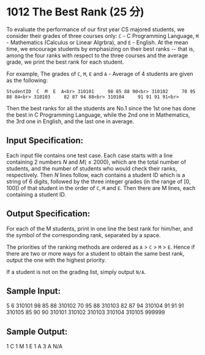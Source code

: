 # 1012 The Best Rank (25 分)

To evaluate the performance of our first year CS majored students, we consider their grades of three courses only: `C` - C Programming Language, `M` - Mathematics (Calculus or Linear Algrbra), and `E` - English. At the mean time, we encourage students by emphasizing on their best ranks -- that is, among the four ranks with respect to the three courses and the average grade, we print the best rank for each student.

For example, The grades of `C`, `M`, `E` and `A` - Average of 4 students are given as the following:

`
StudentID  C  M  E  A<br>
310101     98 85 88 90<br>
310102     70 95 88 84<br>
310103     82 87 94 88<br>
310104     91 91 91 91<br>
`

Then the best ranks for all the students are No.1 since the 1st one has done the best in C Programming Language, while the 2nd one in Mathematics, the 3rd one in English, and the last one in average.

## Input Specification:
Each input file contains one test case. Each case starts with a line containing 2 numbers $N$ and $M (≤2000)$, which are the total number of students, and the number of students who would check their ranks, respectively. Then $N$ lines follow, each contains a student ID which is a string of 6 digits, followed by the three integer grades (in the range of [0, 100]) of that student in the order of `C`, `M` and `E`. Then there are M lines, each containing a student ID.

## Output Specification:
For each of the M students, print in one line the best rank for him/her, and the symbol of the corresponding rank, separated by a space.

The priorities of the ranking methods are ordered as `A` > `C` > `M` > `E`. Hence if there are two or more ways for a student to obtain the same best rank, output the one with the highest priority.

If a student is not on the grading list, simply output `N/A`.

## Sample Input:
5 6
310101 98 85 88
310102 70 95 88
310103 82 87 94
310104 91 91 91
310105 85 90 90
310101
310102
310103
310104
310105
999999

## Sample Output:
1 C
1 M
1 E
1 A
3 A
N/A
